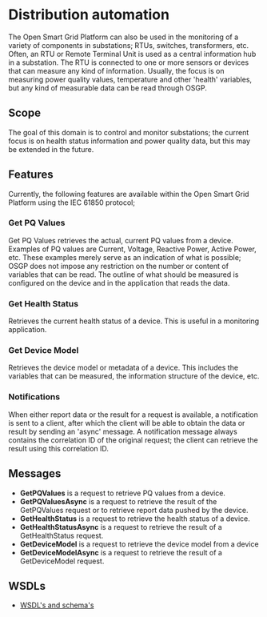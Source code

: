<!--
SPDX-FileCopyrightText: Contributors to the GXF project

SPDX-License-Identifier: Apache-2.0
-->

# Distribution automation

The Open Smart Grid Platform can also be used in the monitoring of a variety of components in substations; RTUs, switches, transformers, etc. Often, an RTU or Remote Terminal Unit is used as a central information hub in a substation. The RTU is connected to one or more sensors or devices that can measure any kind of information. Usually, the focus is on measuring power quality values, temperature and other 'health' variables, but any kind of measurable data can be read through OSGP.

## Scope

The goal of this domain is to control and monitor substations; the current focus is on health status information and power quality data, but this may be extended in the future.

## Features

Currently, the following features are available within the Open Smart Grid Platform using the IEC 61850 protocol;

### Get PQ Values

Get PQ Values retrieves the actual, current PQ values from a device. Examples of PQ values are Current, Voltage, Reactive Power, Active Power, etc. These examples merely serve as an indication of what is possible; OSGP does not impose any restriction on the number or content of variables that can be read. The outline of what should be measured is configured on the device and in the application that reads the data.

### Get Health Status

Retrieves the current health status of a device. This is useful in a monitoring application.

### Get Device Model

Retrieves the device model or metadata of a device. This includes the variables that can be measured, the information structure of the device, etc.

### Notifications

When either report data or the result for a request is available, a notification is sent to a client, after which the client will be able to obtain the data or result by sending an 'async' message. A notification message always contains the correlation ID of the original request; the client can retrieve the result using this correlation ID.

## Messages

* **GetPQValues** is a request to retrieve PQ values from a device.
* **GetPQValuesAsync** is a request to retrieve the result of the GetPQValues request or to retrieve report data pushed by the device.
* **GetHealthStatus** is a request to retrieve the health status of a device.
* **GetHealthStatusAsync** is a request to retrieve the result of a GetHealthStatus request.
* **GetDeviceModel** is a request to retrieve the device model from a device
* **GetDeviceModelAsync** is a request to retrieve the result of a GetDeviceModel request.

## WSDLs

* [WSDL's and schema's](https://github.com/OSGP/open-smart-grid-platform/tree/development/osgp/shared/osgp-ws-distributionautomation/src/main/resources)

